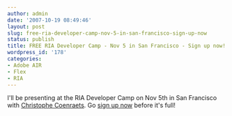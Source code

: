 ```yaml
---
author: admin
date: '2007-10-19 08:49:46'
layout: post
slug: free-ria-developer-camp-nov-5-in-san-francisco-sign-up-now
status: publish
title: FREE RIA Developer Camp - Nov 5 in San Francisco - Sign up now!
wordpress_id: '178'
categories:
- Adobe AIR
- Flex
- RIA
---
```


I'll be presenting at the RIA Developer Camp on Nov 5th in San Francisco with
[Christophe Coenraets](http://www.coenraets.org). Go [sign up
now](http://www.eventsadobe.com/devcamp/) before it's full!


